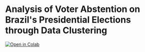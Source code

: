 # **Analysis of Voter Abstention on Brazil's Presidential Elections through Data Clustering**

[![Open in Colab](https://colab.research.google.com/assets/colab-badge.svg)](https://colab.research.google.com/github/[heitornolla/voter-absention-clustering/blob/main/jupyter-notebook/notebook.ipynb])
